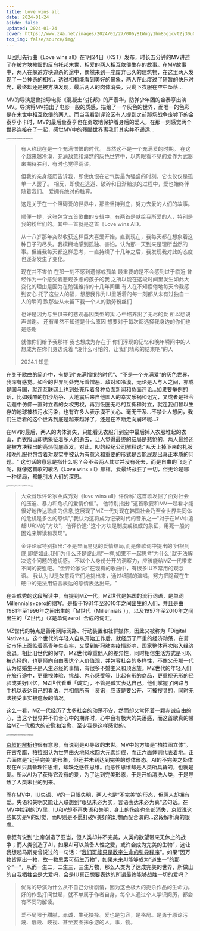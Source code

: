 ```yaml
---
title: Love wins all
date: 2024-01-24
aside: false
updated: 2024-01-24 
cover: https://www.z4a.net/images/2024/01/27/006y8IWugy1hm85gicvt2j30u00z8wna.jpg
top_img: false/source/img/
---
```


IU回归先行曲《Love wins all》在1月24日（KST）发布，时长五分钟的MV讲述了在被方块摧毁的反乌托邦末世，相爱的两人相互依偎生存的故事。在MV故事中，两人在躲避方块追杀的途中，偶然来到一座废弃已久的建筑物，在这里两人发现了一台神奇的相机，透过相机能看到美好的景象，两人在此度过了短暂的快乐时光，最终却还是被方块发现，最后两人的肉体消失，只剩下衣服在空中坠落...

MV的导演是曾指导电影《混凝土乌托邦》的严泰华，防弹少年团的金泰亨出演MV。导演将MV拍出了电影一般的质感，描绘了一个灰色的世界，而唯一的色彩是在末世中相互依偎的两人。而当我看到评论区有人提到之前那场战争废墟下的金泰亨小卡时，MV的最后金泰亨也在勇敢地保护着身后的爱人，在那一刻感觉两个世界连接在了一起，感觉MV中的残酷世界离我们其实并不遥远...

<img src="https://www.z4a.net/images/2024/01/27/64427024ly1hlzc7lh2i5j228e35pb2d.jpg" alt="64427024ly1hlzc7lh2i5j228e35pb2d.jpg" style="zoom: 25%;" />

> 有人称现在是一个充满憎恨的时代。
> 显然这不是一个充满爱的时期。
> 在这个越来越冷漠，充满敌意和漠然的灰色世界中，以肉眼看不见的爱作为武器来期待胜利，有时也觉得荒谬。
>
> 但我的亲身经历告诉我，即使仇恨在它气势最为强盛的时刻，它也仅仅是孤单一人罢了。
> 相反，即使在逃避、破碎和日渐黯淡的过程中，爱也始终伴随着我们。
> 爱拥有绝对的胜算。
>
> 这是关于在一个阻碍爱的世界中，那些坚持到底，努力去爱的人们的故事。
>
> 顺便一提，这张包含五首歌曲的专辑中，有两首是献给我所爱的人，特别是我的粉丝们的。其中一首就是这首《Love wins All》。
>
> 从十八岁那年突然收获这样巨大喜爱开始，直到现在，我每天都在想象着这种日子的尽头。我模糊地感到孤独、害怕，认为那一天到来是理所当然的事。但当我每天都这样思考，一直持续了十几年之后，我发现我对此的态度也逐渐发生了变化。
>
> 现在并不害怕
> 在那一刻不感到遗憾或孤单
> 最重要的是不会感到过于临近
> 曾经作为一个感受着悲观多虑的孩子的我
> 之所以能在这段时间里发生如此大变化的理由是因为在勉强维持的十几年间里
> 有人在不知疲倦地每天令我感到安心
> 托了这些人的福，想想我作为IU里活着的每一刻都从未有过独自一人的瞬间
> 致那些从未留下我一个人的勤劳粉丝们
>
> 也许是因为与生俱来的悲观基因类型的我
> 心中培养出了无尽的爱 所以想说声谢谢。 
> 还有虽然不知道是什么原因
> 想要对于每次都选择我身边的你们也是感谢
>
> 就像你们给予我那样
> 我也想成为存在于
> 你们浮现的记忆和晚年瞬间中的人        
> 想成为在你们身边说着
> “没什么可怕的，让我们精彩的结束吧"的人
>
> 2024.1 知恩

在关于歌曲的简介中，有提到“充满憎恨的时代”、“不是一个充满爱”的灰色世界，我深有感觉。如今的世界到处充斥着憎恶、敌对和冷漠，无论是人与人之间，亦或是国与国，就连互联网上也到处充斥着各种负面新闻和负面评论...如果要举例的话，比如残酷的加沙战争、大地震后来自他国人的幸灾乐祸和诅咒，又或者是社会话题中仿佛一直对立着的女权男权，再到饭圈无尽的互撕和对立，就连我们赖以生存的地球被核污水污染，也有许多人表示漠不关心、毫无干系...不禁让人想问，我们生活着的这个世界到底是越来越好了，还是在不断走向崩坏呢...?

在MV的最后，两人的肉体消失，只能看见衣服升到空中最后掉入衣服堆起的衣山，而衣服山却也象征着多人的逝去，让人觉得最终的结局是悲怆的，两人最终还是被方块释出的高热彻底蒸发。对此，IU的经纪公司解释说:"从天上掉下来的礼服和晚礼服也包含着对现实中被认为有意义和重要的形式是否能展现出真正本质的问题。" 这句话的意思是指什么呢？会不会两人其实并没有死去，而是自由的飞走了呢，就像这首歌的歌名《Love wins all》那样，爱最终战胜了一切，但无论是哪一种结局，都能引发人们的深思。

<img src="https://www.z4a.net/images/2024/01/27/005ZSvhLly1hlvqaf6ovdj339t26o000.jpg" alt="005ZSvhLly1hlvqaf6ovdj339t26o000.jpg" style="zoom:25%;" />

> 大众音乐评论家金成秀对《love wins all》评价称"这首歌发掘了面对社会的压迫、暴力和危机的爱情价值"。 他特别指出:"这首歌要和MV一起看才能很好地传达歌曲的信息,这展现了MZ一代对现在韩国社会乃至全世界共同体的危机是多么的恐惧","我认为这将成为记录时代的音乐之一"对于在MV中追赶IU和V的"方块"，他评价道:"这个方块是制度或权威的象征，用死一般的困难来解读和表现"。
>
> 金评论家特别指出:"不是显而易见的爱情结局,而是像歌词中提出的'归根到底,即使如此,我们为什么还是彼此呢'一样,如果不一起思考'为什么',就无法解决这个问题的迫切感。 不以个人身份分开的洞察力，应该能给MZ一代带来不同的安慰吧。"金评论家说:"在现有的歌曲中，有很多IU不常用的观念语。 我认为IU是故意将它们地挑出来，通过细腻的演唱，努力把隐藏在生硬中的无法用语言表达的感情表达出来。"

在金成秀的这段解读中，有提到MZ一代。MZ世代是韩国的流行词语，是单词Millennials+zero的缩写。是指于1981年至2010年之间出生的人们，并且是由1981年至1996年之间出生的「M世代（Millennials ）」，以及1997年至2010年之间出生的「Z世代」（Z是单词zero）合成的词汇。

MZ世代的特点是善用网际网路、行动装置和社群媒体，因此又被称为「Digital Natives」。这个世代的年轻人自从开始工作后，就经历了严重的经济动荡，在劳动市场上面临着高青年失业率，又受到新冠肺炎疫情影响，国家整体再次陷入经济衰退。相比旧世代的保守，MZ世代尊重他人的差异性，同时相信生活方式是可以被选择的，也更倾向自由表达个人价值观，并包容社会的多样性，不像父母那一代认为结婚生子是人生必经的事情，有很多不婚主义和顶客族。MZ世代的年轻人们在旅行途中，更重视体验、挑战、内心感受等，比起有形的商品，更重视无形的经验或美好回忆，MZ世代看重「诚实」，不管是诚实表达自己，他们掌握了网路与手机以表达自己的看法，并相信所有「资讯」应该是要公开、可被搜寻的，同时无法接受事实被遮蔽的情况。

这么一看，MZ一代经历了太多社会的动荡不安，然而却又常怀着一颗赤诚自由的心，当这个世界并不符合心中的期许时，心中会有极大的失落感，而这首歌真的带给MZ一代极大的安慰和治愈，至少我是这样感觉的。

<img src="https://www.z4a.net/images/2024/01/27/005ZSvhLly1hm7evt37bij32yw1o0qdd.jpg" alt="005ZSvhLly1hm7evt37bij32yw1o0qdd.jpg" style="zoom:25%;" />

[京叔的解析](https://www.bilibili.com/video/BV1Gi4y1s765/?spm_id_from=333.337.search-card.all.click&vd_source=683accdf4a366c372d15625bf59c99d7)也很有意思，有说到是AI导致的末世。MV中的方块是“柏拉图立体”。在古希腊，柏拉图认为世界由火地风水四大元素组成，而正六面体则代表着地。正六面体是“近乎完美”的形象，但还并未到达到完美的球体形态。AI的不完美之处体现在AI只具备理性思维，却缺乏感性思维。而感性思维却是人类所具备的，也就是爱。所以AI为了获得它没有的爱，为了达到完美形态，于是开始清洗人类，于是导致了人类末世的到来。

而在MV中，IU失语、V的一只眼失明，两人也是“不完美”的形态，但两人却拥有爱。失语和失明又能让人联想到“眼见未必为实，言语表达未必为真”这句话。在MV中捡到的DV里，IU和V却不再失语和失明，身上的伤痕也全部消失，京叔说这些其实是V的幻觉，而IU则是不愿打破V美好的幻想而配合演的...这段解析真的很虐。

京叔有说到“上帝创造了亚当，但人类却并不完美，人类的欲望带来无休止的战争；而人类创造了AI，如果AI可以兼备人性之爱，或许会成为完美的生物”，这让我想起马斯克曾说过的一句话：“[我们可能只是数字生命的引导程序](https://www.bilibili.com/video/BV13M4y1Z72B/?spm_id_from=333.999.0.0&vd_source=683accdf4a366c372d15625bf59c99d7)”。如果“因万物皆原出一物，故一物思索可衍生万物”，如果未来AI能够成为“道生一”的那个“一”，从而一生二，二生三，三生万物，那么人类为了达成完美的世界，所做出的自我牺牲会是大爱吗，会是IU真正想要表达的所谓最终能够战胜一切的爱吗？



> 优秀的导演为什么从不自己分析剧情，因为这会极大的扼杀作品的生命力。好的作品打问世起，就不单属于作者自身，每个人通过个人学识阅历，都会有不同的解读。
>
> 爱不局限于甜腻，赤诚，生死抉择。爱也是包容，是格局。是勇于原谅污蔑、诋毁、歧视、甚至妄图抹杀您的人，事，物。
